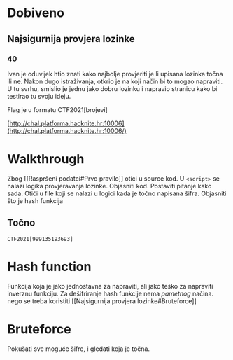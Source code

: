 # Dobiveno
## Najsigurnija provjera lozinke

### 40

Ivan je oduvijek htio znati kako najbolje provjeriti je li upisana lozinka točna ili ne. Nakon dugo istraživanja, otkrio je na koji način bi to mogao napraviti. U tu svrhu, smislio je jednu jako dobru lozinku i napravio stranicu kako bi testirao tu svoju ideju.

Flag je u formatu CTF2021[brojevi]

[http://chal.platforma.hacknite.hr:10006](http://chal.platforma.hacknite.hr:10006/)

# Walkthrough
Zbog [[Raspršeni podatci#Prvo pravilo]] otići u source kod. U `<script>` se nalazi logika provjeravanja lozinke. Objasniti kod. Postaviti pitanje kako sada. Otići u file koji se nalazi u logici kada je točno napisana šifra. Objasniti što je hash funkcija

## Točno
`CTF2021[999135193693]`
# Hash function
Funkcija koja je jako jednostavna za napraviti, ali jako teško za napraviti inverznu funkciju.
Za dešifriranje hash funkcije nema _pametnog_ načina. nego se treba koristiti [[Najsigurnija provjera lozinke#Bruteforce]]

# Bruteforce
Pokušati sve moguće šifre, i gledati koja je točna.

